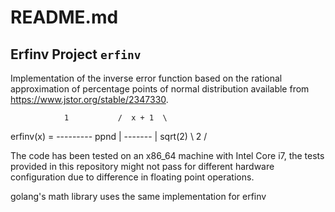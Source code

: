 # README.md

## Erfinv Project `erfinv`

Implementation of the inverse error function based on the rational
approximation of percentage points of normal distribution available from
https://www.jstor.org/stable/2347330.

                1           /  x + 1  \
erfinv(x) = --------- ppnd |  -------  |
             sqrt(2)        \    2    /

The code has been tested on an x86_64 machine with Intel Core i7, the
tests provided in this repository might not pass for different hardware
configuration due to difference in floating point operations.

golang's math library uses the same implementation for erfinv
